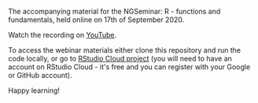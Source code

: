 The accompanying material for the NGSeminar: R - functions and fundamentals, held online on 17th of September 2020.  

Watch the recording on [YouTube](https://www.youtube.com/watch?v=Rh9K5tHOm1c&t=22s).

To access the webinar materials either clone this repository and run the code locally, or go to [RStudio Cloud project](https://rstudio.cloud/project/1625359) (you will need to have an account on RStudio Cloud - it's free and you can register with your Google or GitHub account).

Happy learning!
